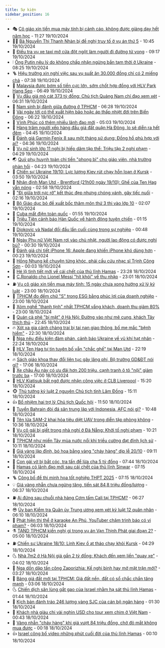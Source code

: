 ```yaml
---
title: Sự kiện
sidebar_position: 16
---
```


<!-- dantri-su-kien:START -->
- 🎭 [Cô giáo xin tiền mua máy tính bị cảnh cáo, không được giảng dạy hết năm học](https://dantri.com.vn/giao-duc/co-giao-xin-tien-mua-may-tinh-bi-canh-cao-khong-duoc-giang-day-het-nam-hoc-20241019182156233.htm) - 11:27 19/10/2024
- 👨‍🏫 [Bà Nguyễn Thị Thanh Nhàn bị đề nghị truy tố ở vụ án thứ 5](https://dantri.com.vn/phap-luat/ba-nguyen-thi-thanh-nhan-bi-de-nghi-truy-to-o-vu-an-thu-5-20241019172653995.htm) - 10:45 19/10/2024
- 🌮 [Điều tra vụ xe taxi mở cửa đột ngột làm người đi đường tử vong](https://dantri.com.vn/xa-hoi/dieu-tra-vu-xe-taxi-mo-cua-dot-ngot-lam-nguoi-di-duong-tu-vong-20241019160327089.htm) - 09:17 19/10/2024
- 🕯 [Ông Putin nêu lý do không chấp nhận ngừng bắn tạm thời ở Ukraine](https://dantri.com.vn/the-gioi/ong-putin-neu-ly-do-khong-chap-nhan-ngung-ban-tam-thoi-o-ukraine-20241019151611968.htm) - 08:25 19/10/2024
- 🪜 [Hiệu trưởng xin nghỉ việc sau vụ suất ăn 30.000 đồng chỉ có 2 miếng chả](https://dantri.com.vn/giao-duc/hieu-truong-xin-nghi-viec-sau-vu-suat-an-30000-dong-chi-co-2-mieng-cha-20241019141718141.htm) - 07:38 19/10/2024
- 🐘 [Malaysia được bơm số tiền cực lớn, sớm chốt hợp đồng với HLV Park Hang Seo](https://dantri.com.vn/the-thao/malaysia-duoc-bom-so-tien-cuc-lon-som-chot-hop-dong-voi-hlv-park-hang-seo-20241019134903100.htm) - 06:49 19/10/2024
- 🤔 [Vụ đấu giá mỏ cát 373 tỷ đồng: Chủ tịch Quảng Nam chỉ đạo xem xét](https://dantri.com.vn/xa-hoi/vu-dau-gia-mo-cat-373-ty-dong-chu-tich-quang-nam-chi-dao-xem-xet-20241019123524031.htm) - 06:31 19/10/2024
- 🧠 [Nam sinh bị đánh giữa đường ở TPHCM](https://dantri.com.vn/phap-luat/nam-sinh-bi-danh-giua-duong-o-tphcm-20241019125844814.htm) - 06:28 19/10/2024
- 📝 [Vài ngày tới có thể xuất hiện bão hoặc áp thấp nhiệt đới trên Biển Đông](https://dantri.com.vn/xa-hoi/vai-ngay-toi-co-the-xuat-hien-bao-hoac-ap-thap-nhiet-doi-tren-bien-dong-20241019115923983.htm) - 06:22 19/10/2024
- 🦏 [Vĩnh Phúc có thêm nhiều lãnh đạo mới](https://dantri.com.vn/xa-hoi/vinh-phuc-co-them-nhieu-lanh-dao-moi-20241019114351574.htm) - 05:03 19/10/2024
- 🥰 [Hàng trăm người xếp hàng đấu giá đất quận Hà Đông, lo sẽ diễn ra hết đêm](https://dantri.com.vn/bat-dong-san/hang-tram-nguoi-xep-hang-dau-gia-dat-quan-ha-dong-lo-se-dien-ra-het-dem-20241019113650731.htm) - 04:45 19/10/2024
- 🤗 [Đánh giá Garmin Fenix 8 sau một tháng sử dụng: Đồng hồ phù hợp với ai?](https://dantri.com.vn/suc-manh-so/danh-gia-garmin-fenix-8-sau-mot-thang-su-dung-dong-ho-phu-hop-voi-ai-20241019104701533.htm) - 04:36 19/10/2024
- 🌈 [Vụ nữ sinh lớp 11 nghi bị hiếp dâm tập thể: Triệu tập 2 nghi phạm](https://dantri.com.vn/phap-luat/vu-nu-sinh-lop-11-nghi-bi-hiep-dam-tap-the-trieu-tap-2-nghi-pham-20241019105011158.htm) - 04:29 19/10/2024
- 🌏 [Quỹ phụ huynh toàn chi tiền &quot;phong bì&quot; cho giáo viên, nhà trường phản hồi](https://dantri.com.vn/giao-duc/quy-phu-huynh-toan-chi-tien-phong-bi-cho-giao-vien-nha-truong-phan-hoi-20241019103441759.htm) - 04:23 19/10/2024
- 💄 [Chiến sự Ukraine 19/10: Lực lượng Kiev rút chạy hỗn loạn ở Kursk](https://dantri.com.vn/the-gioi/chien-su-ukraine-1910-luc-luong-kiev-rut-chay-hon-loan-o-kursk-20241019103050121.htm) - 03:50 19/10/2024
- 👺 [Nhận định Man Utd - Brentford &lpar;21h00 ngày 19/10&rpar;: Ghế của Ten Hag vẫn nóng](https://dantri.com.vn/the-thao/nhan-dinh-man-utd-brentford-21h00-ngay-1910-ghe-cua-ten-hag-van-nong-20241019095456739.htm) - 02:58 19/10/2024
- 👹 [&quot;Đi giữa trời rực rỡ&quot; kết thúc đẹp nhưng chóng vánh, gây tiếc nuối](https://dantri.com.vn/giai-tri/di-giua-troi-ruc-ro-ket-thuc-dep-nhung-chong-vanh-gay-tiec-nuoi-20241019082913143.htm) - 02:16 19/10/2024
- 🌊 [Bộ Giáo dục bỏ đề xuất bốc thăm môn thứ 3 thi vào lớp 10](https://dantri.com.vn/giao-duc/bo-giao-duc-bo-de-xuat-boc-tham-mon-thu-3-thi-vao-lop-10-20241019090130435.htm) - 02:07 19/10/2024
- 🤠 [Cuba mất điện toàn quốc](https://dantri.com.vn/the-gioi/cuba-mat-dien-toan-quoc-20241019084704308.htm) - 01:55 19/10/2024
- 🎊 [Triều Tiên cảnh báo Hàn Quốc về hành động tuyên chiến](https://dantri.com.vn/the-gioi/trieu-tien-canh-bao-han-quoc-ve-hanh-dong-tuyen-chien-20241019070000177.htm) - 01:15 19/10/2024
- 🐘 [Djokovic và Nadal đối đầu lần cuối cùng trong sự nghiệp](https://dantri.com.vn/the-thao/djokovic-va-nadal-doi-dau-lan-cuoi-cung-trong-su-nghiep-20241019074452852.htm) - 00:48 19/10/2024
- 💂 [Ngày Phụ nữ Việt Nam rơi vào chủ nhật, người lao động có được nghỉ bù?](https://dantri.com.vn/an-sinh/ngay-phu-nu-viet-nam-roi-vao-chu-nhat-nguoi-lao-dong-co-duoc-nghi-bu-20241018170645309.htm) - 00:30 19/10/2024
- 👹 [Đánh giá chi tiết iPhone 16: Apple đang khiến iPhone khó dùng hơn](https://dantri.com.vn/suc-manh-so/danh-gia-chi-tiet-iphone-16-apple-dang-khien-iphone-kho-dung-hon-20241019005653879.htm) - 00:23 19/10/2024
- 🦒 [Hồng Nhung kể chuyện từng khóc, phải cầu cứu nhạc sĩ Trịnh Công Sơn](https://dantri.com.vn/giai-tri/hong-nhung-ke-chuyen-tung-khoc-phai-cau-cuu-nhac-si-trinh-cong-son-20241019021637162.htm) - 00:03 19/10/2024
- 🗽 [Hé lộ tình tiết mới về cái chết của thủ lĩnh Hamas](https://dantri.com.vn/the-gioi/he-lo-tinh-tiet-moi-ve-cai-chet-cua-thu-linh-hamas-20241019062510267.htm) - 23:28 18/10/2024
- 💄 [C.Ronaldo cho Lionel Messi &quot;hít khói&quot; về thu nhập](https://dantri.com.vn/the-thao/cronaldo-cho-lionel-messi-hit-khoi-ve-thu-nhap-20241018235555299.htm) - 23:01 18/10/2024
- ⛽️ [Vụ cô giáo xin tiền mua máy tính: 15 ngày chưa xong hướng xử lý kỷ luật](https://dantri.com.vn/giao-duc/vu-co-giao-xin-tien-mua-may-tinh-15-ngay-chua-xong-huong-xu-ly-ky-luat-20241016161007401.htm) - 23:00 18/10/2024
- 🥷 [TPHCM đo đếm chữ &quot;S&quot; trong ESG bằng phúc lợi của doanh nghiệp](https://dantri.com.vn/an-sinh/tphcm-do-dem-chu-s-trong-esg-bang-phuc-loi-cua-doanh-nghiep-20241016180112612.htm) - 23:00 18/10/2024
- 🤖 [Xóm nghề &quot;thanh tịnh&quot; nhất TPHCM vắng khách, doanh thu giảm 80%](https://dantri.com.vn/lao-dong-viec-lam/xom-nghe-thanh-tinh-nhat-tphcm-vang-khach-doanh-thu-giam-80-20241018172643715.htm) - 23:00 18/10/2024
- 🌊 [Quán cà phê &quot;bí mật&quot; ở Hà Nội: Đường vào như mê cung, khách Tây thích thú](https://dantri.com.vn/du-lich/quan-ca-phe-bi-mat-o-ha-noi-duong-vao-nhu-me-cung-khach-tay-thich-thu-20241018210634953.htm) - 22:45 18/10/2024
- 🔥 [Xót xa gia cảnh chàng trai bị tai nạn giao thông, bố mẹ mắc &quot;bệnh hiểm&quot;](https://dantri.com.vn/tam-long-nhan-ai/xot-xa-gia-canh-chang-trai-bi-tai-nan-giao-thong-bo-me-mac-benh-hiem-20241016170833800.htm) - 22:30 18/10/2024
- 🦏 [Nga nêu điều kiện đàm phán, cảnh báo Ukraine về vũ khí hạt nhân](https://dantri.com.vn/the-gioi/nga-neu-dieu-kien-dam-phan-canh-bao-ukraine-ve-vu-khi-hat-nhan-20241019005302301.htm) - 22:24 18/10/2024
- 🐘 [HLV Ten Hag tự tin tuyên bố vẫn &quot;chắc ghế&quot; tại Man Utd](https://dantri.com.vn/the-thao/hlv-ten-hag-tu-tin-tuyen-bo-van-chac-ghe-tai-man-utd-20241019051330304.htm) - 22:19 18/10/2024
- 🔥 [Sách giáo khoa thay đổi liên tục gây lãng phí, Bộ trưởng GD&amp;ĐT nói gì?](https://dantri.com.vn/xa-hoi/sach-giao-khoa-thay-doi-lien-tuc-gay-lang-phi-bo-truong-gddt-noi-gi-20241018173324658.htm) - 17:06 18/10/2024
- 💼 [Xe châu Âu này có ưu đãi hơn 200 triệu, cạnh tranh ô tô &quot;nội&quot; giảm trước bạ](https://dantri.com.vn/o-to-xe-may/xe-chau-au-nay-co-uu-dai-hon-200-trieu-canh-tranh-o-to-noi-giam-truoc-ba-20241018231740472.htm) - 17:00 18/10/2024
- 🚀 [HLV Kiatisuk bất ngờ được nhận công việc ở CLB Liverpool](https://dantri.com.vn/the-thao/hlv-kiatisuk-bat-ngo-duoc-nhan-cong-viec-o-clb-liverpool-20241018153142862.htm) - 15:20 18/10/2024
- 🐵 [Thủ tướng kỷ luật 2 nguyên Chủ tịch tỉnh Lâm Đồng](https://dantri.com.vn/xa-hoi/thu-tuong-ky-luat-2-nguyen-chu-tich-tinh-lam-dong-20241018220426149.htm) - 15:11 18/10/2024
- 👍 [Bổ nhiệm hai trợ lý Chủ tịch Quốc hội](https://dantri.com.vn/xa-hoi/bo-nhiem-hai-tro-ly-chu-tich-quoc-hoi-20241018182302138.htm) - 11:50 18/10/2024
- 🚦 [Tuyển Bahrain đòi đá sân trung lập với Indonesia, AFC nói gì?](https://dantri.com.vn/the-thao/tuyen-bahrain-doi-da-san-trung-lap-voi-indonesia-afc-noi-gi-20241018170117670.htm) - 10:48 18/10/2024
- 🥸 [Tên lửa SAM-2 khai hỏa tiêu diệt UAV trong diễn tập phòng không](https://dantri.com.vn/xa-hoi/ten-lua-sam-2-khai-hoa-tieu-diet-uav-trong-dien-tap-phong-khong-20241018163230756.htm) - 10:36 18/10/2024
- 🥷 [Vụ cô gái bị giết trong nhà nghỉ ở Đà Nẵng: Khởi tố nghi phạm](https://dantri.com.vn/phap-luat/vu-co-gai-bi-giet-trong-nha-nghi-o-da-nang-khoi-to-nghi-pham-20241018161542479.htm) - 10:21 18/10/2024
- 🤡 [TPHCM như miền Tây mùa nước nổi khi triều cường đạt đỉnh lịch sử](https://dantri.com.vn/xa-hoi/tphcm-nhu-mien-tay-mua-nuoc-noi-khi-trieu-cuong-dat-dinh-lich-su-20241018171050004.htm) - 10:11 18/10/2024
- 🥳 [Giá vàng lập đỉnh, bó hoa bằng vàng &quot;cháy hàng&quot; dịp lễ 20/10](https://dantri.com.vn/kinh-doanh/gia-vang-lap-dinh-bo-hoa-bang-vang-chay-hang-dip-le-2010-20241018152713798.htm) - 09:11 18/10/2024
- 🤩 [Con gái vờ bị bắt cóc, tra tấn để lừa cha 5 tỷ đồng](https://dantri.com.vn/phap-luat/con-gai-vo-bi-bat-coc-tra-tan-de-lua-cha-5-ty-dong-20241018143542187.htm) - 07:44 18/10/2024
- 🎡 [Hamas có lãnh đạo mới sau cái chết của thủ lĩnh Sinwar](https://dantri.com.vn/the-gioi/hamas-co-lanh-dao-moi-sau-cai-chet-cua-thu-linh-sinwar-20241018141317234.htm) - 07:15 18/10/2024
- 🪜 [Công bố đề thi minh họa tốt nghiệp THPT 2025](https://dantri.com.vn/giao-duc/cong-bo-de-thi-minh-hoa-tot-nghiep-thpt-2025-20241018143131306.htm) - 07:15 18/10/2024
- 💡 [Giá vàng nhẫn chưa ngừng tăng, tiến sát 84,8 triệu đồng/lượng](https://dantri.com.vn/kinh-doanh/gia-vang-nhan-chua-ngung-tang-tien-sat-848-trieu-dongluong-20241018071154264.htm) - 06:37 18/10/2024
- ⛽️ [Ai đứng sau chuỗi nhà hàng Cơm tấm Cali tại TPHCM?](https://dantri.com.vn/kinh-doanh/ai-dung-sau-chuoi-nha-hang-com-tam-cali-tai-tphcm-20241018130022667.htm) - 06:27 18/10/2024
- 😎 [Ủy ban Kiểm tra Quân ủy Trung ương xem xét kỷ luật 12 quân nhân](https://dantri.com.vn/xa-hoi/uy-ban-kiem-tra-quan-uy-trung-uong-xem-xet-ky-luat-12-quan-nhan-20241018123256525.htm) - 06:10 18/10/2024
- 🗽 [Phát hiện thi thể ở karaoke An Phú, YouTuber chậm trình báo có vi phạm?](https://dantri.com.vn/phap-luat/phat-hien-thi-the-o-karaoke-an-phu-youtuber-cham-trinh-bao-co-vi-pham-20241018082058228.htm) - 06:03 18/10/2024
- ⚗️ [TAND TPHCM kiến nghị gì trong vụ án Vạn Thịnh Phát giai đoạn 2?](https://dantri.com.vn/phap-luat/tand-tphcm-kien-nghi-gi-trong-vu-an-van-thinh-phat-giai-doan-2-20241018104319643.htm) - 05:00 18/10/2024
- ⛽️ [Chiến sự Ukraine 18/10: Lính Kiev ồ ạt tháo chạy khỏi Kursk](https://dantri.com.vn/the-gioi/chien-su-ukraine-1810-linh-kiev-o-at-thao-chay-khoi-kursk-20241018102228288.htm) - 04:29 18/10/2024
- 🌜 [Nhà 7m2 ở Hà Nội giá gần 2 tỷ đồng: Khách đến xem liền &quot;quay xe&quot;](https://dantri.com.vn/doi-song/nha-7m2-o-ha-noi-gia-gan-2-ty-dong-khach-den-xem-lien-quay-xe-20241009185618837.htm) - 04:02 18/10/2024
- 🦩 [Nga dồn dập tấn công Zaporizhia: Kế nghi binh hay mở mặt trận mới?](https://dantri.com.vn/the-gioi/nga-don-dap-tan-cong-zaporizhia-ke-nghi-binh-hay-mo-mat-tran-moi-20241018102131960.htm) - 03:27 18/10/2024
- 🦒 [Bảng giá đất mới tại TPHCM: Giá đất nền, đất có sổ chắc chắn tăng mạnh](https://dantri.com.vn/bat-dong-san/bang-gia-dat-moi-tai-tphcm-gia-dat-nen-dat-co-so-chac-chan-tang-manh-20241018091313053.htm) - 03:06 18/10/2024
- 🌜 [Chiến dịch săn lùng gắt gao của Israel nhằm hạ sát thủ lĩnh Hamas](https://dantri.com.vn/the-gioi/chien-dich-san-lung-gat-gao-cua-israel-nham-ha-sat-thu-linh-hamas-20241018075040622.htm) - 01:44 18/10/2024
- 🐎 [Kịch bản đánh tráo 246 lượng vàng SJC của cán bộ ngân hàng](https://dantri.com.vn/phap-luat/kich-ban-danh-trao-246-luong-vang-sjc-cua-can-bo-ngan-hang-20241018075115941.htm) - 01:30 18/10/2024
- 🌋 [Khách nhà giàu chi vài nghìn USD cho tour xem chim ở Việt Nam](https://dantri.com.vn/du-lich/khach-nha-giau-chi-vai-nghin-usd-cho-tour-xem-chim-o-viet-nam-20241016212631079.htm) - 00:43 18/10/2024
- 🧰 [Vàng nhẫn &quot;cháy hàng&quot; khi giá vượt 84 triệu đồng, chờ đỏ mắt không mua được](https://dantri.com.vn/kinh-doanh/vang-nhan-chay-hang-khi-gia-vuot-84-trieu-dong-cho-do-mat-khong-mua-duoc-20241018000836552.htm) - 00:18 18/10/2024
- 👍 [Israel công bố video những phút cuối đời của thủ lĩnh Hamas](https://dantri.com.vn/the-gioi/israel-cong-bo-video-nhung-phut-cuoi-doi-cua-thu-linh-hamas-20241018065853770.htm) - 00:10 18/10/2024<!-- dantri-su-kien:END -->
